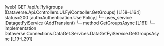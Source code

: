 [web] GET /api/ui/fyi/groups  (Dataverse.Api.Controllers.UI.FyiController.GetGroups)  [L158–L164] status=200 [auth=Authentication.UserPolicy]
  └─ uses_service IDatagetFyiService (AddTransient)
    └─ method GetGroupsAsync [L161]
      └─ implementation Dataverse.Connections.DataGet.Services.DataGetFyiService.GetGroupsAsync [L19-L291]

